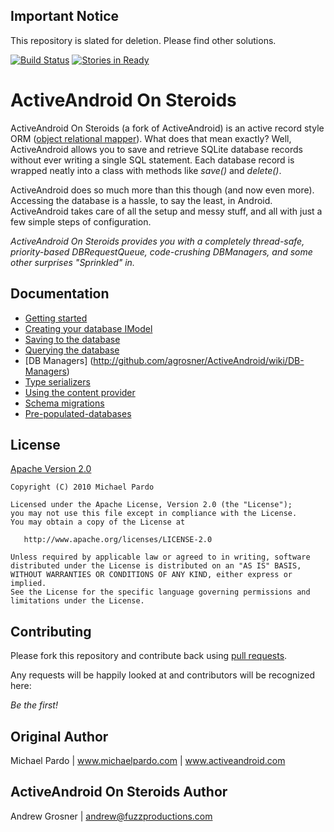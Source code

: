 ## Important Notice

This repository is slated for deletion.  Please find other solutions.  

[![Build Status](https://travis-ci.org/pardom/ActiveAndroid.png?branch=master)](https://travis-ci.org/pardom/ActiveAndroid) [![Stories in Ready](https://badge.waffle.io/pardom/ActiveAndroid.png)](http://waffle.io/pardom/ActiveAndroid)  
# ActiveAndroid On Steroids

ActiveAndroid On Steroids (a fork of ActiveAndroid) is an active record style ORM ([object relational mapper](http://en.wikipedia.org/wiki/Object-relational_mapping)). What does that mean exactly? Well, ActiveAndroid allows you to save and retrieve SQLite database records without ever writing a single SQL statement. Each database record is wrapped neatly into a class with methods like _save()_ and _delete()_.

ActiveAndroid does so much more than this though (and now even more). Accessing the database is a hassle, to say the least, in Android. ActiveAndroid takes care of all the setup and messy stuff, and all with just a few simple steps of configuration. 

_ActiveAndroid On Steroids provides you with a completely thread-safe, priority-based DBRequestQueue, code-crushing DBManagers, and some other surprises "Sprinkled" in._

## Documentation

* [Getting started](http://github.com/agrosner/ActiveAndroid/wiki/Getting-started)
* [Creating your database IModel](http://github.com/agrosner/ActiveAndroid/wiki/Creating-your-database-Model)
* [Saving to the database](http://github.com/agrosner/ActiveAndroid/wiki/Saving-to-the-database)
* [Querying the database](http://github.com/agrosner/ActiveAndroid/wiki/Querying-the-database)
* [DB Managers] (http://github.com/agrosner/ActiveAndroid/wiki/DB-Managers)
* [Type serializers](http://github.com/agrosner/ActiveAndroid/wiki/Type-serializers)
* [Using the content provider](http://github.com/agrosner/ActiveAndroid/wiki/Using-the-content-provider)
* [Schema migrations](http://github.com/agrosner/ActiveAndroid/wiki/Schema-migrations)
* [Pre-populated-databases](http://github.com/agrosner/ActiveAndroid/wiki/Pre-populated-databases)

## License

[Apache Version 2.0](http://www.apache.org/licenses/LICENSE-2.0.html)

    Copyright (C) 2010 Michael Pardo

    Licensed under the Apache License, Version 2.0 (the "License");
    you may not use this file except in compliance with the License.
    You may obtain a copy of the License at

       http://www.apache.org/licenses/LICENSE-2.0

    Unless required by applicable law or agreed to in writing, software
    distributed under the License is distributed on an "AS IS" BASIS,
    WITHOUT WARRANTIES OR CONDITIONS OF ANY KIND, either express or implied.
    See the License for the specific language governing permissions and
    limitations under the License.

## Contributing

Please fork this repository and contribute back using [pull requests](http://github.com/agrosner/ActiveAndroid/pulls).

Any requests will be happily looked at and contributors will be recognized here:

_Be the first!_

## Original Author

Michael Pardo | www.michaelpardo.com | www.activeandroid.com

## ActiveAndroid On Steroids Author

Andrew Grosner | andrew@fuzzproductions.com
